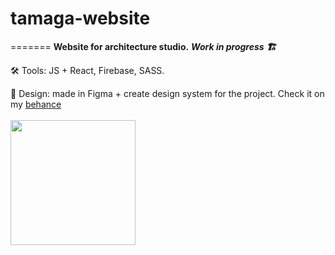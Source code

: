 # tamaga-website

=======
**Website for architecture studio.**  ***Work in progress 🏗***



🛠 Tools: JS + React, Firebase, SASS.

🎨 Design: made in Figma + create design system for the project.
Check it on my [behance](https://www.behance.net/gallery/160031213/Tamaga-studio-architecture-website)
<br/>
<br/>
<img src="https://user-images.githubusercontent.com/98839155/209828267-f3d6dcab-a90e-4d18-ab2a-276591e9b063.jpg" width="200" >

